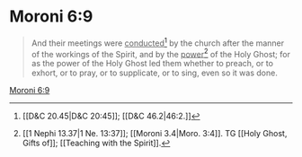 # Moroni 6:9

> And their meetings were <u>conducted</u>[^a] by the church after the manner of the workings of the Spirit, and by the <u>power</u>[^b] of the Holy Ghost; for as the power of the Holy Ghost led them whether to preach, or to exhort, or to pray, or to supplicate, or to sing, even so it was done.

[Moroni 6:9](https://www.churchofjesuschrist.org/study/scriptures/bofm/moro/6?lang=eng&id=p9#p9)


[^a]: [[D&C 20.45|D&C 20:45]]; [[D&C 46.2|46:2.]]
[^b]: [[1 Nephi 13.37|1 Ne. 13:37]]; [[Moroni 3.4|Moro. 3:4]]. TG [[Holy Ghost, Gifts of]]; [[Teaching with the Spirit]].

